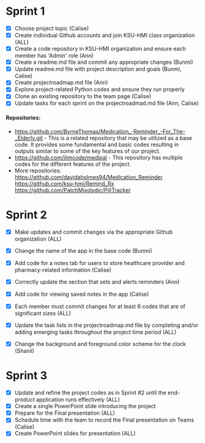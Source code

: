 # Sprint 1

- [x] Choose project topic (Calise)
- [x] Create individual Github accounts and join KSU-HMI class organization (ALL)
- [x] Create a code repository in KSU-HMI organization and ensure each member has 'Admin' role (Ann)
- [x] Create a readme.md file and commit any appropriate changes (Bunmi)
- [x] Update readme.md file with project description and goals (Bunmi, Calise)
- [x] Create projectroadmap.md file (Ann)
- [x] Explore project-related Python codes and ensure they run properly
- [x] Clone an existing repository to the team page (Calise)
- [x] Update tasks for each sprint on the projectroadmad.md file (Ann, Calise)
      
#### Repositories:
* https://github.com/ByrneThomas/Medication_-Reminder_-For_The-_Elderly.git - This is a related repository that may be utilized as a base code. It provides some fundamental and basic codes resulting in outputs similar to some of the key features of our project.
* https://github.com/jlimcode/medipal - This repository has multiple codes for the different features of the project.
* More repositories:
https://github.com/davidaholmes94/Medication_Reminder
https://github.com/ksu-hmi/Remind_Rx
https://github.com/PatchMixolydic/PillTracker
  
# Sprint 2

- [x] Make updates and commit changes via the appropriate Github organization (ALL)
- [x] Change the name of the app in the base code (Bunmi)
- [x] Add code for a notes tab for users to store healthcare provider and pharmacy-related information (Calise)
- [x] Correctly update the section that sets and alerts reminders (Ann)
- [x] Add code for viewing saved notes in the app (Calise)
- [x] Each member must commit changes for at least 6 codes that are of significant sizes (ALL)
- [x] Update the task lists in the projectroadmap.md file by completing and/or adding emerging tasks throughout the project time period (ALL)
- [x] Change the background and foreground color scheme for the clock (Shanil)


# Sprint 3

- [x] Update and refine the project codes as in Sprint #2 until the end-product application runs effectively (ALL)
- [x] Create a single PowerPoint slide introducing the project 
- [x] Prepare for the Final presentation (ALL)
- [x] Schedule time with the team to record the Final presentation on Teams (Calise)
- [x] Create PowerPoint slides for presentation (ALL)
